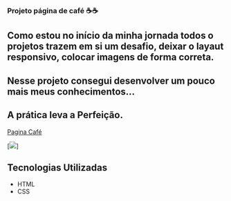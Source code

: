 
### Projeto página de café ☕☕




## Como estou no início da minha jornada todos o projetos trazem em si um desafio, deixar o layaut responsivo, colocar imagens de forma correta. 
## Nesse projeto consegui desenvolver um pouco mais meus conhecimentos...
## A prática leva a Perfeição.

   <a href=" https://agostinhomarcia.github.io/pagina-caf-/" >
                Pagina Café
            </a>

[<img src="./tela-pagina-de-café.gif">]



## Tecnologias Utilizadas 

- HTML
- CSS


